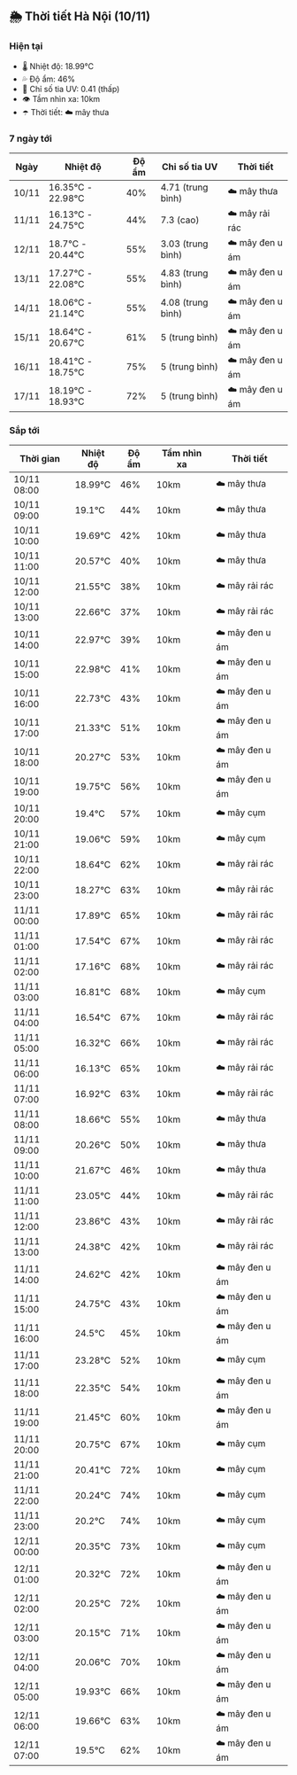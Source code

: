 ## 🌦️ Thời tiết Hà Nội (10/11)

### Hiện tại

- 🌡️ Nhiệt độ: 18.99℃
- 💦 Độ ẩm: 46%
- 🌟 Chỉ số tia UV: 0.41 (thấp)
- 👁️ Tầm nhìn xa: 10km
- ☂️ Thời tiết: ☁️ mây thưa

### 7 ngày tới

| Ngày | Nhiệt độ | Độ ẩm | Chỉ số tia UV | Thời tiết |
| --- | --- | --- | --- | --- |
| 10/11 | 16.35℃ - 22.98℃ | 40% | 4.71 (trung bình) | ☁️ mây thưa |
| 11/11 | 16.13℃ - 24.75℃ | 44% | 7.3 (cao) | ☁️ mây rải rác |
| 12/11 | 18.7℃ - 20.44℃ | 55% | 3.03 (trung bình) | ☁️ mây đen u ám |
| 13/11 | 17.27℃ - 22.08℃ | 55% | 4.83 (trung bình) | ☁️ mây đen u ám |
| 14/11 | 18.06℃ - 21.14℃ | 55% | 4.08 (trung bình) | ☁️ mây đen u ám |
| 15/11 | 18.64℃ - 20.67℃ | 61% | 5 (trung bình) | ☁️ mây đen u ám |
| 16/11 | 18.41℃ - 18.75℃ | 75% | 5 (trung bình) | ☁️ mây đen u ám |
| 17/11 | 18.19℃ - 18.93℃ | 72% | 5 (trung bình) | ☁️ mây đen u ám |

### Sắp tới

| Thời gian | Nhiệt độ | Độ ẩm | Tầm nhìn xa | Thời tiết |
| --- | --- | --- | --- | --- |
| 10/11 08:00 | 18.99℃ | 46% | 10km | ☁️ mây thưa |
| 10/11 09:00 | 19.1℃ | 44% | 10km | ☁️ mây thưa |
| 10/11 10:00 | 19.69℃ | 42% | 10km | ☁️ mây thưa |
| 10/11 11:00 | 20.57℃ | 40% | 10km | ☁️ mây thưa |
| 10/11 12:00 | 21.55℃ | 38% | 10km | ☁️ mây rải rác |
| 10/11 13:00 | 22.66℃ | 37% | 10km | ☁️ mây rải rác |
| 10/11 14:00 | 22.97℃ | 39% | 10km | ☁️ mây đen u ám |
| 10/11 15:00 | 22.98℃ | 41% | 10km | ☁️ mây đen u ám |
| 10/11 16:00 | 22.73℃ | 43% | 10km | ☁️ mây đen u ám |
| 10/11 17:00 | 21.33℃ | 51% | 10km | ☁️ mây đen u ám |
| 10/11 18:00 | 20.27℃ | 53% | 10km | ☁️ mây đen u ám |
| 10/11 19:00 | 19.75℃ | 56% | 10km | ☁️ mây đen u ám |
| 10/11 20:00 | 19.4℃ | 57% | 10km | ☁️ mây cụm |
| 10/11 21:00 | 19.06℃ | 59% | 10km | ☁️ mây cụm |
| 10/11 22:00 | 18.64℃ | 62% | 10km | ☁️ mây rải rác |
| 10/11 23:00 | 18.27℃ | 63% | 10km | ☁️ mây rải rác |
| 11/11 00:00 | 17.89℃ | 65% | 10km | ☁️ mây rải rác |
| 11/11 01:00 | 17.54℃ | 67% | 10km | ☁️ mây rải rác |
| 11/11 02:00 | 17.16℃ | 68% | 10km | ☁️ mây rải rác |
| 11/11 03:00 | 16.81℃ | 68% | 10km | ☁️ mây cụm |
| 11/11 04:00 | 16.54℃ | 67% | 10km | ☁️ mây rải rác |
| 11/11 05:00 | 16.32℃ | 66% | 10km | ☁️ mây rải rác |
| 11/11 06:00 | 16.13℃ | 65% | 10km | ☁️ mây rải rác |
| 11/11 07:00 | 16.92℃ | 63% | 10km | ☁️ mây rải rác |
| 11/11 08:00 | 18.66℃ | 55% | 10km | ☁️ mây thưa |
| 11/11 09:00 | 20.26℃ | 50% | 10km | ☁️ mây thưa |
| 11/11 10:00 | 21.67℃ | 46% | 10km | ☁️ mây thưa |
| 11/11 11:00 | 23.05℃ | 44% | 10km | ☁️ mây rải rác |
| 11/11 12:00 | 23.86℃ | 43% | 10km | ☁️ mây rải rác |
| 11/11 13:00 | 24.38℃ | 42% | 10km | ☁️ mây rải rác |
| 11/11 14:00 | 24.62℃ | 42% | 10km | ☁️ mây đen u ám |
| 11/11 15:00 | 24.75℃ | 43% | 10km | ☁️ mây đen u ám |
| 11/11 16:00 | 24.5℃ | 45% | 10km | ☁️ mây đen u ám |
| 11/11 17:00 | 23.28℃ | 52% | 10km | ☁️ mây cụm |
| 11/11 18:00 | 22.35℃ | 54% | 10km | ☁️ mây đen u ám |
| 11/11 19:00 | 21.45℃ | 60% | 10km | ☁️ mây đen u ám |
| 11/11 20:00 | 20.75℃ | 67% | 10km | ☁️ mây cụm |
| 11/11 21:00 | 20.41℃ | 72% | 10km | ☁️ mây cụm |
| 11/11 22:00 | 20.24℃ | 74% | 10km | ☁️ mây cụm |
| 11/11 23:00 | 20.2℃ | 74% | 10km | ☁️ mây cụm |
| 12/11 00:00 | 20.35℃ | 73% | 10km | ☁️ mây cụm |
| 12/11 01:00 | 20.32℃ | 72% | 10km | ☁️ mây đen u ám |
| 12/11 02:00 | 20.25℃ | 72% | 10km | ☁️ mây đen u ám |
| 12/11 03:00 | 20.15℃ | 71% | 10km | ☁️ mây đen u ám |
| 12/11 04:00 | 20.06℃ | 70% | 10km | ☁️ mây đen u ám |
| 12/11 05:00 | 19.93℃ | 66% | 10km | ☁️ mây đen u ám |
| 12/11 06:00 | 19.66℃ | 63% | 10km | ☁️ mây đen u ám |
| 12/11 07:00 | 19.5℃ | 62% | 10km | ☁️ mây đen u ám |
